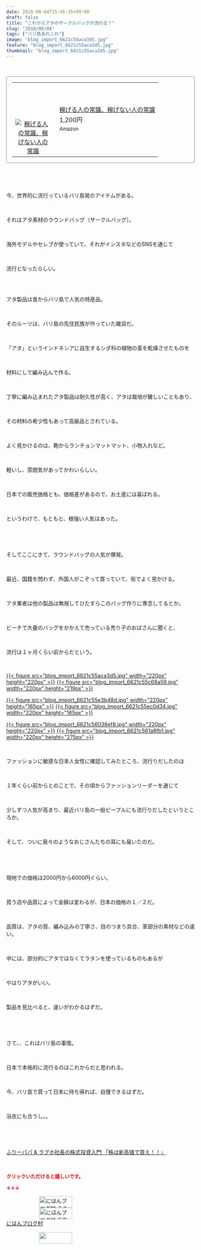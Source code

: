 ```yaml
---
date: 2018-08-04T15:56:35+09:00
draft: false
title: "これからアタのサークルバッグが流行る？"
slug: "2018/08/04"
tags: ["バリ島あれこれ"]
image: "blog_import_6621c55aca3d5.jpg"
feature: "blog_import_6621c55aca3d5.jpg"
thumbnail: "blog_import_6621c55aca3d5.jpg"
---
```

<p> </p><div contenteditable="false" style="border:1px dotted;padding:15px;border-radius:4px;"><table border="0" cellpadding="0" cellspacing="0" style="margin:0;table-layout:fixed;" width="100%">	<tbody width="100%">		<tr>			<td aligin="center" style="vertical-align:middle;" width="95"><span style="display:block;text-align:center;"><a alt0="AmebaAffiliate" alt1="稼げる人の常識、稼げない人の常識" alt2="Amazon" alt3="https://images-fe.ssl-images-amazon.com/images/I/51Ft8zEBpkL._SL160_.jpg" alt4="1" href="4802110227?SubscriptionId=AKIAJLD6FH2TADXIQKDQ&amp;tag=amebablog-a2371184-22&amp;linkCode=xm2&amp;camp=2025&amp;creative=165953&amp;creativeASIN=4802110227" target="_blank"><img alt="稼げる人の常識、稼げない人の常識" border="0" data-img="affiliate" src="data:image/svg+xml;charset=utf-8,%3Csvg%20xmlns%3D%22http%3A%2F%2Fwww.w3.org%2F2000%2Fsvg%22%20title%3D%22Placeholder%20for%20Images%22%20role%3D%22presentation%22%20viewBox%3D%220%200%201%201%22%20%2F%3E" style="max-width:95px;vertical-align:middle;margin:0;" data-src="https://images-fe.ssl-images-amazon.com/images/I/51Ft8zEBpkL._SL160_.jpg"/><noscript><img alt="稼げる人の常識、稼げない人の常識" border="0" data-img="affiliate" src="https://images-fe.ssl-images-amazon.com/images/I/51Ft8zEBpkL._SL160_.jpg" style="max-width:95px;vertical-align:middle;margin:0;"></noscript></a></span></td>			<td style="line-height:1.5;padding-left:15px;vertical-align:middle;"><a alt0="AmebaAffiliate" alt1="稼げる人の常識、稼げない人の常識" alt2="Amazon" alt3="https://images-fe.ssl-images-amazon.com/images/I/51Ft8zEBpkL._SL160_.jpg" alt4="1" href="4802110227?SubscriptionId=AKIAJLD6FH2TADXIQKDQ&amp;tag=amebablog-a2371184-22&amp;linkCode=xm2&amp;camp=2025&amp;creative=165953&amp;creativeASIN=4802110227" target="_blank">稼げる人の常識、稼げない人の常識</a>			<div style="padding: 3px 0;">1,200円</div>			<div style="font-size:0.83em;">Amazon</div></td>		</tr>	</tbody></table></div><p> </p><p> </p><p>今、世界的に流行っているバリ島発のアイテムがある。</p><p> </p><p>それはアタ素材のラウンドバッグ（サークルバッグ）。</p><p> </p><p>海外モデルやセレブが使っていて、それがインスタなどのSNSを通じて</p><p> </p><p>流行となったらしい。</p><p> </p><p><br/>アタ製品は昔からバリ島で人気の特産品。</p><p> </p><p>そのルーツは、バリ島の先住民族が作っていた雑貨だ。</p><p> </p><p>「アタ」というインドネシアに自生するシダ科の植物の茎を乾燥させたものを</p><p> </p><p>材料にして編み込んで作る。</p><p> </p><p>丁寧に編み込まれたアタ製品は耐久性が高く、アタは栽培が難しいこともあり、</p><p> </p><p>その材料の希少性もあって高級品とされている。</p><p> </p><p>よく見かけるのは、鞄からランチョンマットマット、小物入れなど。</p><p> </p><p>軽いし、雰囲気があってかわいらしい。</p><p> </p><p>日本での販売価格とも、価格差があるので、お土産には喜ばれる。</p><p> </p><p>というわけで、もともと、根強い人気はあった。</p><p> </p><p> </p><p>そしてここにきて、ラウンドバッグの人気が爆発。</p><p> </p><p>最近、国籍を問わず、外国人がこぞって買っていて、街でよく見かける。</p><p> </p><p>アタ業者は他の製品は無視してひたすらこのバッグ作りに専念してるとか。</p><p> </p><p>ビーチで大量のバッグをかかえて売っている売り子のおばさんに聞くと、</p><p> </p><p>流行は１ヶ月くらい前からだという。</p><p> </p><p><a href="blog_import_6621c55aca3d5.jpg">{{< figure src="blog_import_6621c55aca3d5.jpg" width="220px" height="220px" >}}</a> <a href="blog_import_6621c55c68a59.jpg">{{< figure src="blog_import_6621c55c68a59.jpg" width="220px" height="219px" >}}</a></p><p><a href="blog_import_6621c55e3b48d.jpg">{{< figure src="blog_import_6621c55e3b48d.jpg" width="220px" height="165px" >}}</a> <a href="blog_import_6621c55ec0d34.jpg">{{< figure src="blog_import_6621c55ec0d34.jpg" width="220px" height="165px" >}}</a></p><p><a href="blog_import_6621c56038ef8.jpg">{{< figure src="blog_import_6621c56038ef8.jpg" width="220px" height="220px" >}}</a> <a href="blog_import_6621c561a8fb1.jpg">{{< figure src="blog_import_6621c561a8fb1.jpg" width="220px" height="275px" >}}</a></p><p> </p><p>ファッションに敏感な日本人女性に確認してみたところ、流行りだしたのは</p><p> </p><p>１年くらい前からとのことで、その頃からファッションリーダーを通じて</p><p> </p><p>少しずつ人気が高まり、最近バリ島の一般ピープルにも流行りだしたというところか。</p><p> </p><p>そして、ついに我々のようなおじさんたちの耳にも届いたのだ。</p><p> </p><p> </p><p>現地での価格は2000円から6000円ぐらい。</p><p> </p><p>買う店や品質によって金額は変わるが、日本の価格の１／２だ。</p><p> </p><p>品質は、アタの質、編み込みの丁寧さ、目のつまり具合、革部分の素材などの違い。</p><p> </p><p>中には、部分的にアタではなくてラタンを使っているものもあるが</p><p> </p><p>やはりアタがいい。</p><p> </p><p>製品を見比べると、違いがわかるはずだ。</p><p> </p><p> </p><p>さて、、これはバリ島の事情。</p><p> </p><p>日本で本格的に流行るのはこれからだと思われる。</p><p> </p><p>今、バリ島で買って日本に持ち帰れば、自慢できるはずだ。</p><p> </p><p>浴衣にも合うし。。</p><p> </p><p> </p><p><a href="shintakane" target="_blank">ふりーパパ &amp; ラブホ社長の株式投資入門 「株は新高値で買え！！」</a></p><p> </p><p><font color="#ff0000" size="2"><strong>クリックいただけると嬉しいです。</strong></font></p><p><font color="#ff0000" size="2"><strong>↓↓↓</strong></font></p><p><a href="ranking.html?p_cid=01260127" id="&amp;blogmura_banner" target="_blank"><img alt="にほんブログ村 その他生活ブログ 不動産投資へ" border="0" height="31" src="data:image/svg+xml;charset=utf-8,%3Csvg%20xmlns%3D%22http%3A%2F%2Fwww.w3.org%2F2000%2Fsvg%22%20title%3D%22Placeholder%20for%20Images%22%20role%3D%22presentation%22%20viewBox%3D%220%200%2088%2031%22%20%2F%3E" width="88" data-src="https://img-proxy.blog-video.jp/images?url=http%3A%2F%2Flife.blogmura.com%2Fhudousantoushi%2Fimg%2Fhudousantoushi88_31.gif" style="aspect-ratio: auto 88 / 31;"/><noscript><img alt="にほんブログ村 その他生活ブログ 不動産投資へ" border="0" height="31" src="https://img-proxy.blog-video.jp/images?url=http%3A%2F%2Flife.blogmura.com%2Fhudousantoushi%2Fimg%2Fhudousantoushi88_31.gif" width="88"></noscript></a><br/><a href="ranking.html?p_cid=01260127" target="_blank"><img alt="にほんブログ村 海外生活ブログ バリ島情報へ" border="0" height="31" src="data:image/svg+xml;charset=utf-8,%3Csvg%20xmlns%3D%22http%3A%2F%2Fwww.w3.org%2F2000%2Fsvg%22%20title%3D%22Placeholder%20for%20Images%22%20role%3D%22presentation%22%20viewBox%3D%220%200%2088%2031%22%20%2F%3E" width="88" data-src="https://img-proxy.blog-video.jp/images?url=http%3A%2F%2Foverseas.blogmura.com%2Fbali%2Fimg%2Fbali88_31.gif" style="aspect-ratio: auto 88 / 31;"/><noscript><img alt="にほんブログ村 海外生活ブログ バリ島情報へ" border="0" height="31" src="https://img-proxy.blog-video.jp/images?url=http%3A%2F%2Foverseas.blogmura.com%2Fbali%2Fimg%2Fbali88_31.gif" width="88"></noscript></a><br/><a href="ranking.html?p_cid=01260127" target="_blank">にほんブログ村</a></p><p><a href="link.php?1804582" title="人気ブログランキングへ"><img border="0" height="31" src="data:image/svg+xml;charset=utf-8,%3Csvg%20xmlns%3D%22http%3A%2F%2Fwww.w3.org%2F2000%2Fsvg%22%20title%3D%22Placeholder%20for%20Images%22%20role%3D%22presentation%22%20viewBox%3D%220%200%2088%2031%22%20%2F%3E" width="88" data-src="https://blog.with2.net/img/banner/banner_22.gif" style="aspect-ratio: auto 88 / 31;"/><noscript><img border="0" height="31" src="https://blog.with2.net/img/banner/banner_22.gif" width="88"></noscript></a></p><p> </p>

